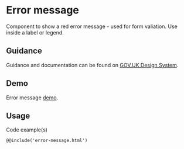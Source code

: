 # Error message

Component to show a red error message - used for form valiation.
Use inside a label or legend.

## Guidance

Guidance and documentation can be found on [GOV.UK Design System](linkgoeshere).

## Demo

Error message [demo](error-message.html).

## Usage

Code example(s)

```
@@include('error-message.html')
```

<!--
## Installation

```
npm install --save @govuk-frontend/error-message
```
-->
